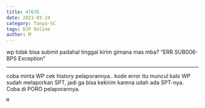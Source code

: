 ```yaml
---
title: 47676
date: 2021-03-19
category: Tanya-SC
tags: DJP Online
author: M
---
```


wp tidak bisa submit padahal tinggal kirim gimana mas mba? “ERR SUB006-BPS Exception”

---

coba minta WP cek history pelaporannya.. kode error itu muncul kalo WP sudah melaporkan SPT, jadi ga bisa kekirim karena udah ada SPT-nya. Coba di PORO pelaporannya.

`M`
